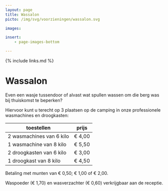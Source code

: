 ```yaml
---
layout: page
title: Wassalon
picto: /img/svg/voorzieningen/wassalon.svg

images:

insert:
    - page-images-bottom

---
```

{% include links.md %}

# Wassalon

Even een wasje tussendoor of alvast wat spullen wassen om die berg was bij thuiskomst te beperken?

Hiervoor kunt u terecht op 3 plaatsen op de camping in onze professionele wasmachines en droogkasten:


| toestellen               | prijs  |
|--------------------------|:------:|
| 2 wasmachines van 6 kilo | € 4,00 |
| 1 wasmachine van 8 kilo  | € 5,50 |
| 2 droogkasten van 6 kilo | € 3,00 |
| 1 droogkast van 8 kilo   | € 4,50 |


Betaling met munten van € 0,50; € 1,00 of € 2,00.

Waspoeder (€ 1,70) en wasverzachter (€ 0,60)  verkrijgbaar aan de receptie.